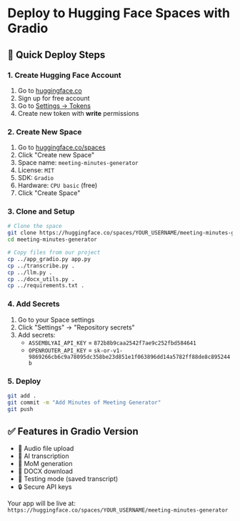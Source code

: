 # Deploy to Hugging Face Spaces with Gradio

## 🚀 Quick Deploy Steps

### 1. Create Hugging Face Account
1. Go to [huggingface.co](https://huggingface.co)
2. Sign up for free account
3. Go to [Settings → Tokens](https://huggingface.co/settings/tokens)
4. Create new token with **write** permissions

### 2. Create New Space
1. Go to [huggingface.co/spaces](https://huggingface.co/spaces)
2. Click "Create new Space"
3. Space name: `meeting-minutes-generator`
4. License: `MIT`
5. SDK: `Gradio`
6. Hardware: `CPU basic` (free)
7. Click "Create Space"

### 3. Clone and Setup
```bash
# Clone the space
git clone https://huggingface.co/spaces/YOUR_USERNAME/meeting-minutes-generator
cd meeting-minutes-generator

# Copy files from our project
cp ../app_gradio.py app.py
cp ../transcribe.py .
cp ../llm.py .
cp ../docx_utils.py .
cp ../requirements.txt .
```

### 4. Add Secrets
1. Go to your Space settings
2. Click "Settings" → "Repository secrets"
3. Add secrets:
   - `ASSEMBLYAI_API_KEY` = `872b8b9caa2542f7ae9c252fbd584641`
   - `OPENROUTER_API_KEY` = `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`

### 5. Deploy
```bash
git add .
git commit -m "Add Minutes of Meeting Generator"
git push
```

## ✅ Features in Gradio Version
- 🎵 Audio file upload
- 📝 AI transcription
- 🤖 MoM generation
- 📄 DOCX download
- 🧪 Testing mode (saved transcript)
- 🔒 Secure API keys

Your app will be live at: `https://huggingface.co/spaces/YOUR_USERNAME/meeting-minutes-generator`